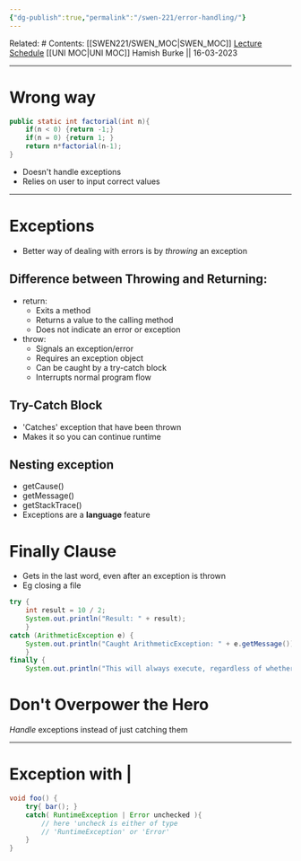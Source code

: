 ```yaml
---
{"dg-publish":true,"permalink":"/swen-221/error-handling/"}
---
```


Related: #
Contents: [[SWEN221/SWEN_MOC\|SWEN_MOC]]
[Lecture Schedule](https://ecs.wgtn.ac.nz/Courses/SWEN221_2023T1/LectureSchedule)
[[UNI MOC\|UNI MOC]]
Hamish Burke || 16-03-2023
***

# Wrong way

```java
public static int factorial(int n){
	if(n < 0) {return -1;}
	if(n = 0) {return 1; }
	return n*factorial(n-1);
}
```

- Doesn't handle exceptions
- Relies on user to input correct values

***

# Exceptions

- Better way of dealing with errors is by *throwing* an exception

## Difference between Throwing and Returning:

-   return:
    -   Exits a method
    -   Returns a value to the calling method
    -   Does not indicate an error or exception
-   throw:
    -   Signals an exception/error
    -   Requires an exception object
    -   Can be caught by a try-catch block
    -   Interrupts normal program flow

## Try-Catch Block

- 'Catches' exception that have been thrown
- Makes it so you can continue runtime

## Nesting exception

- getCause()
- getMessage()
- getStackTrace()
- Exceptions are a **language** feature

# Finally Clause

- Gets in the last word, even after an exception is thrown
- Eg closing a file

```java
try { 
	int result = 10 / 2; 
	System.out.println("Result: " + result); 
	} 
catch (ArithmeticException e) { 
	System.out.println("Caught ArithmeticException: " + e.getMessage()); 
	} 
finally { 
	System.out.println("This will always execute, regardless of whether an exception occurred or not."); }
```

# Don't Overpower the Hero

*Handle* exceptions instead of just catching them


***

# Exception with |

```java
void foo() {
	try{ bar(); }
	catch( RuntimeException | Error unchecked ){
		// here 'uncheck is either of type
		// 'RuntimeException' or 'Error'
	}
}
```

